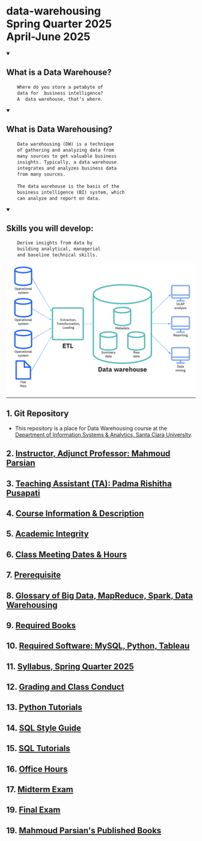 # data-warehousing </br> Spring Quarter 2025 </br> April-June 2025

<details  open>

<summary>

## What is a Data Warehouse?

</summary>


		Where do you store a petabyte of 
		data for  business intelligence? 
		A  data warehouse, that’s where. 

</details>

<details  open>

<summary>

## What is Data Warehousing?

</summary>

		Data warehousing (DW) is a technique 
		of gathering and analyzing data from 
		many sources to get valuable business 
		insights. Typically, a data warehouse 
		integrates and analyzes business data 
		from many sources. 
		
		The data warehouse is the basis of the 
		business intelligence (BI) system, which 
		can analyze and report on data.

</details>


<details open>

<summary>

## Skills you will develop: 

</summary>


		Derive insights from data by 
		building analytical, managerial 
		and baseline technical skills.

</details>

![](./webdocs/images/data_warehouse_image.png)

---------

## 1. Git Repository

* This repository is a place for Data Warehousing 
  course at the [Department of Information Systems & Analytics, Santa Clara University](https://www.scu.edu/business/isa/).

## 2. [Instructor, Adjunct Professor: Mahmoud Parsian](https://www.scu.edu/business/isa/faculty/parsian/)

## 3. [Teaching Assistant (TA): Padma Rishitha Pusapati](https://www.linkedin.com/in/padma-rishitha-pusapati-a4480b291/)

## 4. [Course Information & Description](./webdocs/docs/course_info_and_desc.md)

## 5. [Academic Integrity](webdocs/docs/academic_integrity.md)

## 6. [Class Meeting Dates & Hours](./webdocs/docs/class_meeting_dates_hours.md)

## 7. [Prerequisite](./webdocs/docs/prerequisite.md)

## 8. [Glossary of Big Data, MapReduce, Spark, Data Warehousing](https://github.com/mahmoudparsian/big-data-mapreduce-course/blob/master/slides/glossary/README.md)

## 9. [Required Books](./webdocs/docs/required_books.md)

## 10. [Required Software: MySQL, Python, Tableau](./webdocs/docs/required_software.md)

## 11. [Syllabus, Spring Quarter 2025](./syllabus/README.md)

## 12. [Grading and Class Conduct](./webdocs/docs/grading_and_class_conduct.md)

## 13. [Python Tutorials](./webdocs/docs/python_tutorials.md)

## 14. [SQL Style Guide](./webdocs/docs/sql_style_guide.md)

## 15. [SQL Tutorials](./webdocs/docs/sql_tutorials.md)

## 16. [Office Hours](./webdocs/docs/office_hours.md)

## 17. [Midterm Exam](./webdocs/docs/midterm_exam.md)

## 19. [Final Exam](./webdocs/docs/final_exam.md)

## 19. [Mahmoud Parsian's Published Books](./webdocs/docs/mahmoud_parsian_books.md)

